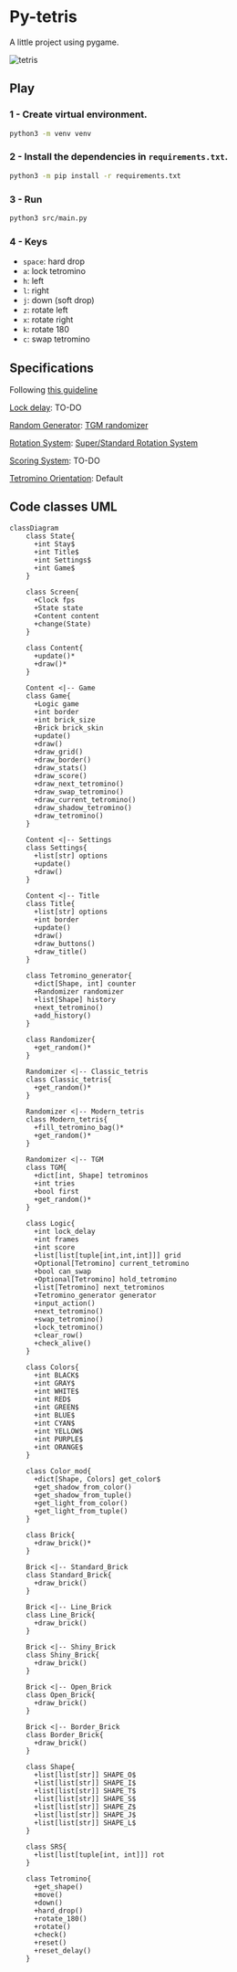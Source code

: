 # Py-tetris

A little project using pygame.

![tetris](./tetris.gif)

## Play

### 1 - Create virtual environment.

```sh
python3 -m venv venv
```

### 2 - Install the dependencies in `requirements.txt`.

```sh
python3 -m pip install -r requirements.txt
```

### 3 - Run

```sh
python3 src/main.py
```

### 4 - Keys

- `space`: hard drop
- `a`: lock tetromino
- `h`: left
- `l`: right
- `j`: down (soft drop)
- `z`: rotate left
- `x`: rotate right
- `k`: rotate 180
- `c`: swap tetromino

## Specifications

Following [this guideline](https://harddrop.com/wiki/Tetris_Guideline)

[Lock delay](https://harddrop.com/wiki/Lock_delay): TO-DO

[Random Generator](https://harddrop.com/wiki/Random_Generator): [TGM randomizer](https://harddrop.com/wiki/TGM_randomizer)

[Rotation System](https://harddrop.com/wiki/Rotation_system): [Super/Standard Rotation System](https://harddrop.com/wiki/SRS)

[Scoring System](https://harddrop.com/wiki/Category:Scoring_Systems): TO-DO

[Tetromino Orientation](https://harddrop.com/wiki/Orientation): Default

## Code classes UML

```mermaid
classDiagram
    class State{
      +int Stay$
      +int Title$
      +int Settings$
      +int Game$
    }

    class Screen{
      +Clock fps
      +State state
      +Content content
      +change(State)
    }

    class Content{
      +update()*
      +draw()*
    }

    Content <|-- Game
    class Game{
      +Logic game
      +int border
      +int brick_size
      +Brick brick_skin
      +update()
      +draw()
      +draw_grid()
      +draw_border()
      +draw_stats()
      +draw_score()
      +draw_next_tetromino()
      +draw_swap_tetromino()
      +draw_current_tetromino()
      +draw_shadow_tetromino()
      +draw_tetromino()
    }

    Content <|-- Settings
    class Settings{
      +list[str] options
      +update()
      +draw()
    }

    Content <|-- Title
    class Title{
      +list[str] options
      +int border
      +update()
      +draw()
      +draw_buttons()
      +draw_title()
    }

    class Tetromino_generator{
      +dict[Shape, int] counter
      +Randomizer randomizer
      +list[Shape] history
      +next_tetromino()
      +add_history()
    }

    class Randomizer{
      +get_random()*
    }

    Randomizer <|-- Classic_tetris
    class Classic_tetris{
      +get_random()*
    }

    Randomizer <|-- Modern_tetris
    class Modern_tetris{
      +fill_tetromino_bag()*
      +get_random()*
    }

    Randomizer <|-- TGM
    class TGM{
      +dict[int, Shape] tetrominos
      +int tries
      +bool first
      +get_random()*
    }

    class Logic{
      +int lock_delay
      +int frames
      +int score
      +list[list[tuple[int,int,int]]] grid
      +Optional[Tetromino] current_tetromino
      +bool can_swap
      +Optional[Tetromino] hold_tetromino
      +list[Tetromino] next_tetrominos
      +Tetromino_generator generator
      +input_action()
      +next_tetromino()
      +swap_tetromino()
      +lock_tetromino()
      +clear_row()
      +check_alive()
    }

    class Colors{
      +int BLACK$
      +int GRAY$
      +int WHITE$
      +int RED$
      +int GREEN$
      +int BLUE$
      +int CYAN$
      +int YELLOW$
      +int PURPLE$
      +int ORANGE$
    }

    class Color_mod{
      +dict[Shape, Colors] get_color$
      +get_shadow_from_color()
      +get_shadow_from_tuple()
      +get_light_from_color()
      +get_light_from_tuple()
    }

    class Brick{
      +draw_brick()*
    }

    Brick <|-- Standard_Brick
    class Standard_Brick{
      +draw_brick()
    }

    Brick <|-- Line_Brick
    class Line_Brick{
      +draw_brick()
    }

    Brick <|-- Shiny_Brick
    class Shiny_Brick{
      +draw_brick()
    }

    Brick <|-- Open_Brick
    class Open_Brick{
      +draw_brick()
    }

    Brick <|-- Border_Brick
    class Border_Brick{
      +draw_brick()
    }

    class Shape{
      +list[list[str]] SHAPE_O$
      +list[list[str]] SHAPE_I$
      +list[list[str]] SHAPE_T$
      +list[list[str]] SHAPE_S$
      +list[list[str]] SHAPE_Z$
      +list[list[str]] SHAPE_J$
      +list[list[str]] SHAPE_L$
    }

    class SRS{
      +list[list[tuple[int, int]]] rot
    }

    class Tetromino{
      +get_shape()
      +move()
      +down()
      +hard_drop()
      +rotate_180()
      +rotate()
      +check()
      +reset()
      +reset_delay()
    }
```
